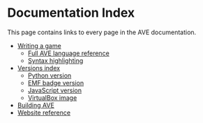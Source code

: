 Documentation Index
===================
This page contains links to every page in the AVE documentation.

* [Writing a game](/docs/guide.md)
    * [Full AVE language reference](/docs/language_reference.md)
    * [Syntax highlighting](/docs/syntax_highlight.md)
* [Versions index](/docs/versions.md)
    * [Python version](/docs/python.md)
    * [EMF badge version](/docs/emf.md)
    * [JavaScript version](/docs/javascript.md)
    * [VirtualBox image](/docs/virtualbox.md)
* [Building AVE](/docs/build.md)
* [Website reference](/docs/website.md)
